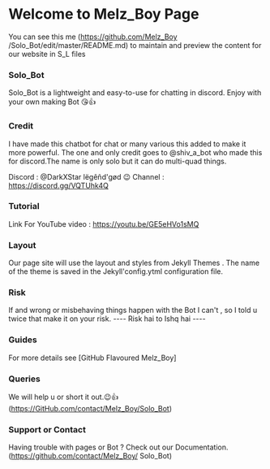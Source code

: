 # Welcome to Melz_Boy Page

You can see this me (https://github.com/Melz_Boy
/Solo_Bot/edit/master/README.md)
to maintain and preview the content for our website in 
S_L files


### Solo_Bot

Solo_Bot is a lightweight and easy-to-use for chatting
in discord. Enjoy with your own making Bot 😘👍

### Credit

I have made this chatbot for chat or many various this 
added to make it more powerful. The one and only credit
goes to @shiv_a_bot who made this for discord.The
name is only solo but it can do multi-quad things.

Discord : @DarkXStar lëgêñd'gød 😉
Channel : https://discord.gg/VQTUhk4Q


### Tutorial

Link For YouTube video : https://youtu.be/GE5eHVo1sMQ


### Layout

Our page site will use the layout and styles from
Jekyll Themes . The name of the theme is saved in the
Jekyll'config.ytml configuration file.


### Risk 

If and wrong or misbehaving things happen with the 
Bot I can't , so I told u twice that make it on your
risk.
         ---- Risk hai to Ishq hai ----


### Guides

For more details see [GitHub Flavoured Melz_Boy]


### Queries

We will help u or short it out.😉👍
(https://GitHub.com/contact/Melz_Boy/Solo_Bot)


### Support or Contact

Having trouble with pages or Bot ? Check out our
Documentation.(https://github.com/contact/Melz_Boy/
Solo_Bot)





